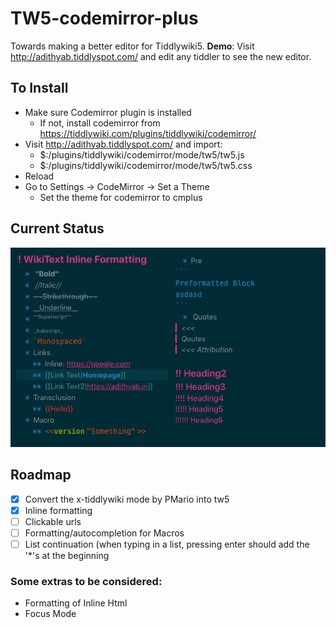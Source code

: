 # TW5-codemirror-plus
Towards making a better editor for Tiddlywiki5.
**Demo**: Visit http://adithyab.tiddlyspot.com/ and edit any tiddler to see the new editor.

## To Install
* Make sure Codemirror plugin is installed
  * If not, install codemirror from https://tiddlywiki.com/plugins/tiddlywiki/codemirror/
* Visit http://adithyab.tiddlyspot.com/ and import:
  * $:/plugins/tiddlywiki/codemirror/mode/tw5/tw5.js
  * $:/plugins/tiddlywiki/codemirror/mode/tw5/tw5.css
* Reload
* Go to Settings -> CodeMirror -> Set a Theme
  * Set the theme for codemirror to cmplus

## Current Status
![Current Status](res/tw-inline-formatting.jpeg)

## Roadmap
- [X] Convert the x-tiddlywiki mode by PMario into tw5
- [X] Inline formatting
- [ ] Clickable urls
- [ ] Formatting/autocompletion for Macros
- [ ] List continuation (when typing in a list, pressing enter should add the '\*'s at the beginning

### Some extras to be considered:
- Formatting of Inline Html
- Focus Mode

